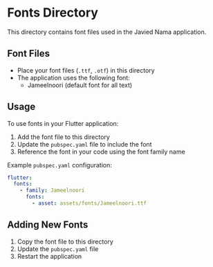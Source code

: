 # Fonts Directory

This directory contains font files used in the Javied Nama application.

## Font Files
- Place your font files (`.ttf`, `.otf`) in this directory
- The application uses the following font:
  - Jameelnoori (default font for all text)

## Usage
To use fonts in your Flutter application:

1. Add the font file to this directory
2. Update the `pubspec.yaml` file to include the font
3. Reference the font in your code using the font family name

Example `pubspec.yaml` configuration:
```yaml
flutter:
  fonts:
    - family: Jameelnoori
      fonts:
        - asset: assets/fonts/Jameelnoori.ttf
```

## Adding New Fonts
1. Copy the font file to this directory
2. Update the `pubspec.yaml` file
3. Restart the application 